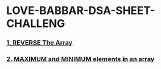 # LOVE-BABBAR-DSA-SHEET-CHALLENG
<h3><a href="https://github.com/99monisha/LOVE-BABBAR-DSA-SHEET-CHALLENG/blob/master/ARRAYS/1.Reverse%20Array/reverse.cpp">1. REVERSE The Array</a></h3>
<h3><a href="https://github.com/99monisha/LOVE-BABBAR-DSA-SHEET-CHALLENG/blob/master/ARRAYS/maxmin/maxmin.cpp">2. MAXIMUM and MINIMUM elements in an array</a></h3>
<h3><a href=""></a></h3>
<h3><a href=""></a></h3>
<h3><a href=""></a></h3>
<h3><a href=""></a></h3>
<h3><a href=""></a></h3>
<h3><a href=""></a></h3>
<h3><a href=""></a></h3>
<h3><a href=""></a></h3>
<h3><a href=""></a></h3>
<h3><a href=""></a></h3>
<h3><a href=""></a></h3>
<h3><a href=""></a></h3>
<h3><a href=""></a></h3>
<h3><a href=""></a></h3>
<h3><a href=""></a></h3>
<h3><a href=""></a></h3>
<h3><a href=""></a></h3>
<h3><a href=""></a></h3>
<h3><a href=""></a></h3>
<h3><a href=""></a></h3>
<h3><a href=""></a></h3>
<h3><a href=""></a></h3>
<h3><a href=""></a></h3>
<h3><a href=""></a></h3>
<h3><a href=""></a></h3>
<h3><a href=""></a></h3>
<h3><a href=""></a></h3>
<h3><a href=""></a></h3>
<h3><a href=""></a></h3>
<h3><a href=""></a></h3>
<h3><a href=""></a></h3>
<h3><a href=""></a></h3>
<h3><a href=""></a></h3>
<h3><a href=""></a></h3>
<h3><a href=""></a></h3>
<h3><a href=""></a></h3>
<h3><a href=""></a></h3>
<h3><a href=""></a></h3>
<h3><a href=""></a></h3>
<h3><a href=""></a></h3>
<h3><a href=""></a></h3>
<h3><a href=""></a></h3>
<h3><a href=""></a></h3>
<h3><a href=""></a></h3>
<h3><a href=""></a></h3>
<h3><a href=""></a></h3>
<h3><a href=""></a></h3>
<h3><a href=""></a></h3>
<h3><a href=""></a></h3>
<h3><a href=""></a></h3>

